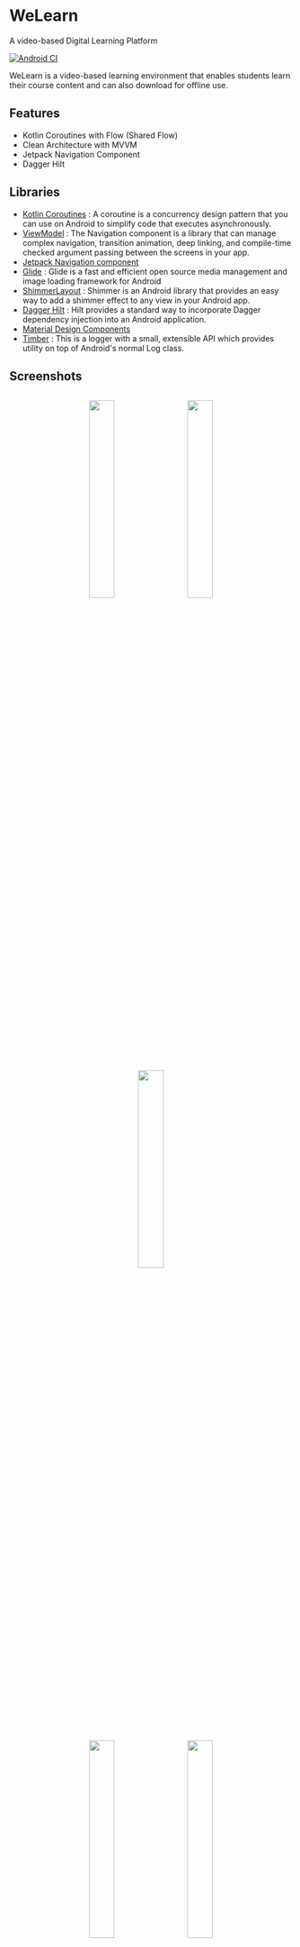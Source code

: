 # WeLearn
A video-based Digital Learning Platform

[![Android CI](https://github.com/Victor-El/Wally/actions/workflows/android.yml/badge.svg)](https://github.com/Victor-El/Wally/actions/workflows/android.yml)

WeLearn is a video-based learning environment that enables students learn their course content and can also download for offline use.

## Features
* Kotlin Coroutines with Flow (Shared Flow)
* Clean Architecture with MVVM
* Jetpack Navigation Component
* Dagger Hilt

## Libraries
*   [Kotlin Coroutines](https://developer.android.com/kotlin/coroutines) : A coroutine is a concurrency design pattern that you can use on Android to simplify code that executes asynchronously.
*   [ViewModel](https://developer.android.com/topic/libraries/architecture/viewmodel) : The Navigation component is a library that can manage complex navigation, transition animation, deep linking, and compile-time checked argument passing between the screens in your app.
*   [Jetpack Navigation component](https://developer.android.com/guide/navigation/navigation-dynamic)
*   [Glide](https://github.com/bumptech/glide) : Glide is a fast and efficient open source media management and image loading framework for Android
*   [ShimmerLayout](https://github.com/facebook/shimmer-android) : Shimmer is an Android library that provides an easy way to add a shimmer effect to any view in your Android app.
*   [Dagger Hilt](https://dagger.dev/hilt) : Hilt provides a standard way to incorporate Dagger dependency injection into an Android application.
*   [Material Design Components](https://material.io)
*   [Timber](https://github.com/JakeWharton/timber) : This is a logger with a small, extensible API which provides utility on top of Android's normal Log class.

<h2 align="left">Screenshots</h2>
<h4 align="center">
<img src="https://res.cloudinary.com/codeenzyme/image/upload/v1619006989/Projects%20ScreenShots/Screenshot_20210111-145030_hmat5e.png" width="30%" vspace="10" hspace="10">
<img src="https://res.cloudinary.com/codeenzyme/image/upload/v1619006989/Projects%20ScreenShots/Screenshot_20210111-145036_jdbjul.png" width="30%" vspace="10" hspace="10">
<img src="https://res.cloudinary.com/codeenzyme/image/upload/v1619006989/Projects%20ScreenShots/Screenshot_20210110-130355_lshum7.png" width="30%" vspace="10" hspace="10">
<br>
<img src="https://res.cloudinary.com/codeenzyme/image/upload/v1619006989/Projects%20ScreenShots/Screenshot_20210110-130333_g08gcq.png" width="30%" vspace="10" hspace="10">
<img src="https://res.cloudinary.com/codeenzyme/image/upload/v1619006989/Projects%20ScreenShots/Screenshot_20210110-130410_e2s3sf.png" width="30%" vspace="10" hspace="10">
<img src="https://res.cloudinary.com/codeenzyme/image/upload/v1619006989/Projects%20ScreenShots/Screenshot_20210110-130343_rwdnmx.png" width="30%" vspace="10" hspace="10">
<br>
<img src="https://res.cloudinary.com/codeenzyme/image/upload/v1619006989/Projects%20ScreenShots/Screenshot_20210110-130404_xda3hf.png" width="30%" vspace="10" hspace="10">
<img src="https://res.cloudinary.com/codeenzyme/image/upload/v1619006988/Projects%20ScreenShots/Screenshot_20210111-145024_n8jhga.png" width="30%" vspace="10" hspace="10">
<img src="https://res.cloudinary.com/codeenzyme/image/upload/v1619006988/Projects%20ScreenShots/Screenshot_20210111-145024_n8jhga.png" width="30%" vspace="10" hspace="10">

## Author
Elezua Victor

## License
This project is licensed under the Apache MIT License - See: https://github.com/Victor-El/WeLearn/blob/master/LICENSE


